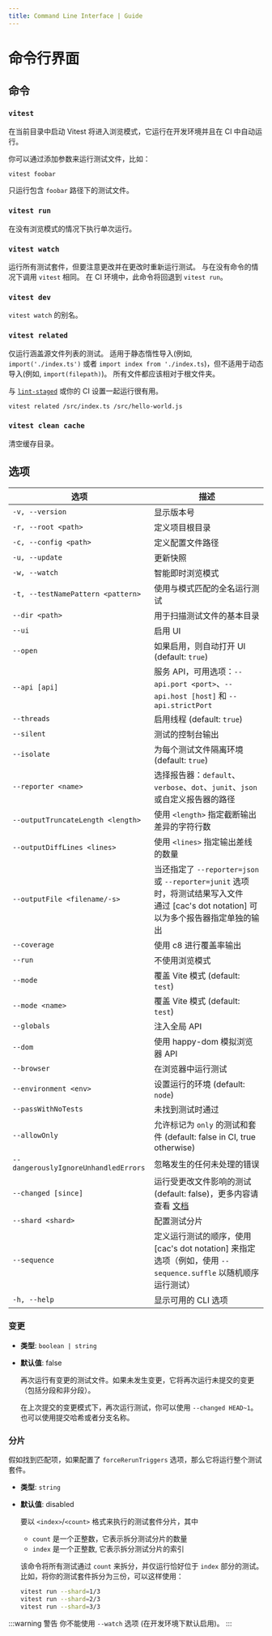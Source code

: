 ```yaml
---
title: Command Line Interface | Guide
---
```


# 命令行界面

## 命令

### `vitest`

在当前目录中启动 Vitest 将进入浏览模式，它运行在开发环境并且在 CI 中自动运行。

你可以通过添加参数来运行测试文件，比如：

```bash
vitest foobar
```

只运行包含 `foobar` 路径下的测试文件。

### `vitest run`

在没有浏览模式的情况下执行单次运行。

### `vitest watch`

运行所有测试套件，但要注意更改并在更改时重新运行测试。 与在没有命令的情况下调用 `vitest` 相同。 在 CI 环境中，此命令将回退到 `vitest run`。

### `vitest dev`

`vitest watch` 的别名。

### `vitest related`

仅运行涵盖源文件列表的测试。 适用于静态惰性导入(例如, `import('./index.ts')` 或者 `import index from './index.ts`)，但不适用于动态导入(例如, `import(filepath)`)。 所有文件都应该相对于根文件夹。

与 [`lint-staged`](https://github.com/okonet/lint-staged) 或你的 CI 设置一起运行很有用。

```bash
vitest related /src/index.ts /src/hello-world.js
```

### `vitest clean cache`

清空缓存目录。

## 选项

| 选项       |        描述       |
| ------------- | ------------- |
| `-v, --version` | 显示版本号 |
| `-r, --root <path>` | 定义项目根目录 |
| `-c, --config <path>` | 定义配置文件路径 |
| `-u, --update` | 更新快照 |
| `-w, --watch` | 智能即时浏览模式 |
| `-t, --testNamePattern <pattern>` | 使用与模式匹配的全名运行测试 |
| `--dir <path>`| 用于扫描测试文件的基本目录 |
| `--ui` | 启用 UI |
| `--open` | 如果启用，则自动打开 UI (default: `true`) |
| `--api [api]` | 服务 API，可用选项：`--api.port <port>`、`--api.host [host]` 和 `--api.strictPort` |
| `--threads` | 启用线程 (default: `true`) |
| `--silent` | 测试的控制台输出 |
| `--isolate` | 为每个测试文件隔离环境 (default: `true`) |
| `--reporter <name>` | 选择报告器：`default`、`verbose`、`dot`、`junit`、`json` 或自定义报告器的路径 |
| `--outputTruncateLength <length>` | 使用 `<length>` 指定截断输出差异的字符行数 |
| `--outputDiffLines <lines>` | 使用 `<lines>` 指定输出差线的数量 |
| `--outputFile <filename/-s>` | 当还指定了 `--reporter=json` 或 `--reporter=junit` 选项时，将测试结果写入文件 <br /> 通过 [cac's dot notation] 可以为多个报告器指定单独的输出 |
| `--coverage` | 使用 c8 进行覆盖率输出 |
| `--run` | 不使用浏览模式 |
| `--mode` | 覆盖 Vite 模式 (default: `test`) |
| `--mode <name>` | 覆盖 Vite 模式 (default: `test`) |
| `--globals` | 注入全局 API |
| `--dom` | 使用 happy-dom 模拟浏览器 API |
| `--browser` | 在浏览器中运行测试 |
| `--environment <env>` | 设置运行的环境 (default: `node`) |
| `--passWithNoTests` | 未找到测试时通过 |
| `--allowOnly` | 允许标记为 `only` 的测试和套件 (default: false in CI, true otherwise) |
| `--dangerouslyIgnoreUnhandledErrors` | 忽略发生的任何未处理的错误 |
| `--changed [since]` | 运行受更改文件影响的测试 (default: false)，更多内容请查看 [文档](#changed) |
| `--shard <shard>` | 配置测试分片 |
| `--sequence` | 定义运行测试的顺序，使用 [cac's dot notation] 来指定选项（例如，使用 `--sequence.suffle` 以随机顺序运行测试） |
| `-h, --help` | 显示可用的 CLI 选项 |

### 变更

- **类型**: `boolean | string`
- **默认值**: false

  再次运行有变更的测试文件。如果未发生变更，它将再次运行未提交的变更（包括分段和非分段）。

  在上次提交的变更模式下，再次运行测试，你可以使用 `--changed HEAD~1`。也可以使用提交哈希或者分支名称。

### 分片

  假如找到匹配项，如果配置了 `forceRerunTriggers` 选项，那么它将运行整个测试套件。

- **类型**: `string`
- **默认值**: disabled

  要以 `<index>`/`<count>` 格式来执行的测试套件分片，其中

  - `count` 是一个正整数，它表示拆分测试分片的数量
  - `index` 是一个正整数, 它表示拆分测试分片的索引

  该命令将所有测试通过 `count` 来拆分，并仅运行恰好位于 `index` 部分的测试。比如，将你的测试套件拆分为三份，可以这样使用：

  ```sh
  vitest run --shard=1/3
  vitest run --shard=2/3
  vitest run --shard=3/3
  ```

:::warning 警告
你不能使用 `--watch` 选项 (在开发环境下默认启用)。
:::
